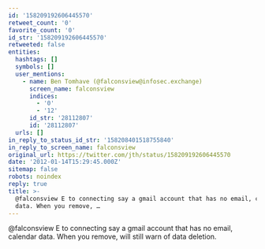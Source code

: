 ```yaml
---
id: '158209192606445570'
retweet_count: '0'
favorite_count: '0'
id_str: '158209192606445570'
retweeted: false
entities:
  hashtags: []
  symbols: []
  user_mentions:
    - name: Ben Tomhave (@falconsview@infosec.exchange)
      screen_name: falconsview
      indices:
        - '0'
        - '12'
      id_str: '28112807'
      id: '28112807'
  urls: []
in_reply_to_status_id_str: '158208401518755840'
in_reply_to_screen_name: falconsview
original_url: https://twitter.com/jth/status/158209192606445570
date: '2012-01-14T15:29:45.000Z'
sitemap: false
robots: noindex
reply: true
title: >-
  @falconsview E to connecting say a gmail account that has no email, calendar
  data. When you remove, …
---
```


@falconsview E to connecting say a gmail account that has no email, calendar data. When you remove, will still warn of data deletion.